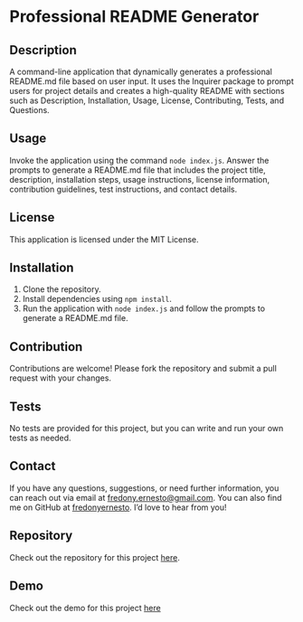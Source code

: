 # Professional README Generator

## Description
A command-line application that dynamically generates a professional README.md file based on user input. It uses the Inquirer package to prompt users for project details and creates a high-quality README with sections such as Description, Installation, Usage, License, Contributing, Tests, and Questions.

## Usage
Invoke the application using the command `node index.js`. Answer the prompts to generate a README.md file that includes the project title, description, installation steps, usage instructions, license information, contribution guidelines, test instructions, and contact details.

## License
This application is licensed under the MIT License.

## Installation
1. Clone the repository.
2. Install dependencies using `npm install`.
3. Run the application with `node index.js` and follow the prompts to generate a README.md file.

## Contribution
Contributions are welcome! Please fork the repository and submit a pull request with your changes.

## Tests
No tests are provided for this project, but you can write and run your own tests as needed.

## Contact
If you have any questions, suggestions, or need further information, you can reach out via email at [fredony.ernesto@gmail.com](mailto:fredony.ernesto@gmail.com). You can also find me on GitHub at [fredonyernesto](https://github.com/fredonyernesto). I’d love to hear from you!

## Repository
Check out the repository for this project [here](https://github.com/fredonyernesto/professional-readme-generator).

## Demo
Check out the demo for this project [here](https://watch.screencastify.com/v/7DXYfBjtNVHvEAGRxPVH)
